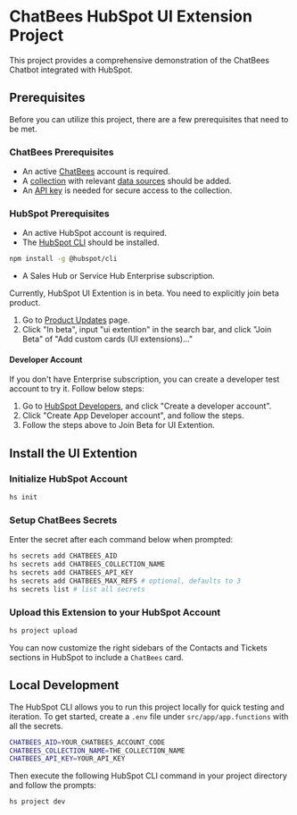 # ChatBees HubSpot UI Extension Project

This project provides a comprehensive demonstration of the ChatBees Chatbot integrated with HubSpot.

## Prerequisites

Before you can utilize this project, there are a few prerequisites that need to be met.

### ChatBees Prerequisites
* An active [ChatBees](https://chatbees.ai) account is required.
* A [collection](https://docs.chatbees.ai/chatbees/web-app-references/manage-collections) with
relevant [data sources](https://docs.chatbees.ai/chatbees/web-app-references/manage-collections/data-sources)
should be added.
* An [API key](https://docs.chatbees.ai/chatbees/web-app-references/api-keys) is needed for secure access to the
collection.

### HubSpot Prerequisites
* An active HubSpot account is required.
* The [HubSpot CLI](https://www.npmjs.com/package/@hubspot/cli) should be installed.
```bash
npm install -g @hubspot/cli
```
* A Sales Hub or Service Hub Enterprise subscription.

Currently, HubSpot UI Extention is in beta. You need to explicitly join beta product.
1. Go to [Product Updates](https://app.hubspot.com/l/whats-new/betas) page.
2. Click "In beta", input "ui extention" in the search bar, and click "Join Beta" of "Add custom cards (UI extensions)..."

#### Developer Account
If you don't have Enterprise subscription, you can create a developer test account to try it. Follow below steps:
1. Go to [HubSpot Developers](https://developers.hubspot.com/), and click "Create a developer account".
2. Click "Create App Developer account", and follow the steps.
3. Follow the steps above to Join Beta for UI Extention.

## Install the UI Extention

### Initialize HubSpot Account

```bash
hs init
```

### Setup ChatBees Secrets

Enter the secret after each command below when prompted:

```bash
hs secrets add CHATBEES_AID
hs secrets add CHATBEES_COLLECTION_NAME
hs secrets add CHATBEES_API_KEY
hs secrets add CHATBEES_MAX_REFS # optional, defaults to 3
hs secrets list # list all secrets
```

### Upload this Extension to your HubSpot Account

```bash
hs project upload
```

You can now customize the right sidebars of the Contacts and Tickets sections in HubSpot to include a `ChatBees` card.

## Local Development

The HubSpot CLI allows you to run this project locally for quick testing and iteration. To get started, create a `.env`
file under `src/app/app.functions` with all the secrets.

```bash
CHATBEES_AID=YOUR_CHATBEES_ACCOUNT_CODE
CHATBEES_COLLECTION_NAME=THE_COLLECTION_NAME
CHATBEES_API_KEY=YOUR_API_KEY
```

Then execute the following HubSpot CLI command in your project directory and follow the prompts:

```bash
hs project dev
```
